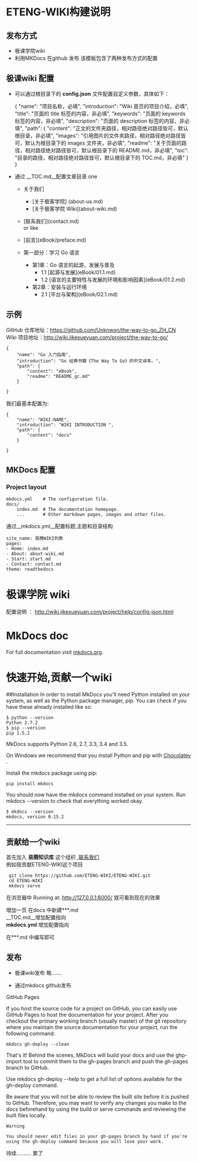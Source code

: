 # ETENG-WIKI构建说明
## 发布方式
* 极课学院wiki
* 利用MKDocs 在github 发布
该模板包含了两种发布方式的配置

## 极课wiki 配置

* 可以通过根目录下的 __config.json__ 文件配置自定义参数，具体如下：

	{
	    "name": "项目名称，必填",
	    "introduction": "Wiki 首页的项目介绍，必填",
	    "title": "页面的 title 标签的内容，非必填",
	    "keywords": "页面的 keywords 标签的内容，非必填",
	    "description": "页面的 description 标签的内容，非必填",
	    "path": {
	        "content": "正文的文件夹路径，相对路径绝对路径皆可，默认根目录，非必填",
	        "images": "引用图片的文件夹路径，相对路径绝对路径皆可，默认为根目录下的 images 文件夹，非必填",
	        "readme": "关于页面的路径，相对路径绝对路径皆可，默认根目录下的 README.md，非必填",
	        "toc": "目录的路径，相对路径绝对路径皆可，默认根目录下的 TOC.md，非必填"
	        }
	}
* 通过 __TOC.md__配置文章目录
one 

	- 关于我们
	    - [关于极客学院] \(about-us.md)
	    - [关于极客学院 Wiki]\(about-wiki.md)
	- [联系我们]\(contact.md)  
or like
	
	- [前言]\(eBook/preface.md)
	- 第一部分：学习 Go 语言
	    - 第1章：Go 语言的起源，发展与普及
	        - 1.1 [起源与发展]\(eBook/01.1.md)
		    - 1.2 [语言的主要特性与发展的环境和影响因素]\(eBook/01.2.md)
	    - 第2章：安装与运行环境
		    - 2.1 [平台与架构]\(eBook/02.1.md)


## 示例
GitHub 仓库地址：https://github.com/Unknwon/the-way-to-go_ZH_CN  
Wiki 项目地址：http://wiki.jikexueyuan.com/project/the-way-to-go/  

	{
	    "name": "Go 入门指南",
	    "introduction": "Go 经典书籍《The Way To Go》的中文译本。",
	    "path": {
	        "content": "eBook",
	        "readme": "README_gc.md"
	    }
	
	}
	
我们最基本配置为:

	{
	    "name": "WIKI-NAME",
	    "introduction": "WIKI INTRODUCTION ",
	    "path": {
	        "content": "docs"
	    }
	
	}

## MKDocs 配置

### Project layout

    mkdocs.yml    # The configuration file.
    docs/
        index.md  # The documentation homepage.
        ...       # Other markdown pages, images and other files.
       
 通过__mkdocs.yml__配置标题,主题和目录结构
 
	site_name: 易腾WIKI列表
	pages:
	- Home: index.md
	- About: about-wiki.md
	- Start: start.md
	- Contact: contact.md
	theme: readthedocs
   

# 极课学院 wiki
配置说明 ： http://wiki.jikexueyuan.com/project/help/config-json.html

# MkDocs doc 
For full documentation visit [mkdocs.org](http://mkdocs.org).

# 快速开始,贡献一个wiki

##Installation
In order to install MkDocs you'll need Python installed on your system, as well as the Python package manager, pip. You can check if you have these already installed like so:

	$ python --version
	Python 2.7.2
	$ pip --version
	pip 1.5.2
MkDocs supports Python 2.6, 2.7, 3.3, 3.4 and 3.5.

On Windows we recommend that you install Python and pip with [Chocolatey](https://chocolatey.org/) .

Install the mkdocs package using pip:

	pip install mkdocs
You should now have the mkdocs command installed on your system. Run mkdocs --version to check that everything worked okay.

	$ mkdocs --version
	mkdocs, version 0.15.2
	
------------------------------------
## 贡献给一个wiki 
 首先加入 __易腾知识库__ 这个组织 ,[联系我们](contact.md)  
 例如我贡献ETENG-WIKI这个项目
 
	 git clone https://github.com/ETENG-WIKI/ETENG-WIKI.git
	 cd	ETENG-WIKI
	 mkdocs serve
	 
在浏览器中 Running at: http://127.0.0.1:8000/ 就可看到现在的效果 

增加一页   在docs 中新建***.md  
__TOC.md__增加配置指向  
__mkdocs.yml__ 增加配置指向

在***.md 中编写即可 
## 发布 

* 极课wiki发布
  略.......
  
* 通过mkdocs github发布


GitHub Pages

If you host the source code for a project on GitHub, you can easily use GitHub Pages to host the documentation for your project. After you checkout the primary working branch (usually master) of the git repository where you maintain the source documentation for your project, run the following command:

	mkdocs gh-deploy --clean

That's it! Behind the scenes, MkDocs will build your docs and use the ghp-import tool to commit them to the gh-pages branch and push the gh-pages branch to GitHub.

Use mkdocs gh-deploy --help to get a full list of options available for the gh-deploy command.

Be aware that you will not be able to review the built site before it is pushed to GitHub. Therefore, you may want to verify any changes you make to the docs beforehand by using the build or serve commands and reviewing the built files locally.

	Warning
	
	You should never edit files in your gh-pages branch by hand if you're using the gh-deploy command because you will lose your work.


待续.......... 累了

